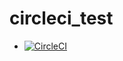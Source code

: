 # circleci_test

*  [![CircleCI](https://circleci.com/gh/mrvnmchm/circleci_test.svg?style=svg)](https://circleci.com/gh/mrvnmchm/circleci_test)
